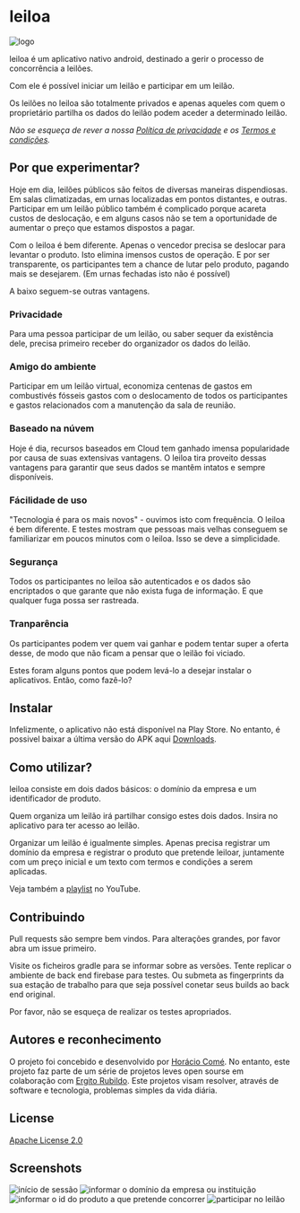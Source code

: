 # leiloa

![logo](images/leiloa-small.png)

leiloa é um aplicativo nativo android, destinado a gerir o processo de concorrência a leilões.

Com ele é possível iniciar um leilão e participar em um leilão.

Os leilões no leiloa são totalmente privados e apenas aqueles com quem o proprietário partilha os dados do leilão podem aceder a determinado leilão.

_Não se esqueça de rever a nossa [Política de privacidade](https://github.com/horaciocome1/leiloa/blob/master/POLICY.md) e os [Termos e condições](https://github.com/horaciocome1/leiloa/blob/master/TERMS.md)._

## Por que experimentar?
Hoje em dia, leilões públicos são feitos de diversas maneiras dispendiosas. Em salas climatizadas, em urnas localizadas em pontos distantes, e outras. Participar em um leilão público também é complicado porque acareta custos de deslocação, e em alguns casos não se tem a oportunidade de aumentar o preço que estamos dispostos a pagar.

Com o leiloa é bem diferente. Apenas o vencedor precisa se deslocar para levantar o produto. Isto elimina imensos custos de operação. E por ser transparente, os participantes tem a chance de lutar pelo produto, pagando mais se desejarem. (Em urnas fechadas isto não é possível)

A baixo seguem-se outras vantagens.

### Privacidade
Para uma pessoa participar de um leilão, ou saber sequer da existência dele, precisa primeiro receber do organizador os dados do leilão.

### Amigo do ambiente
Participar em um leilão virtual, economiza centenas de gastos em combustivés fósseis gastos com o deslocamento de todos os participantes e gastos relacionados com a manutenção da sala de reunião.

### Baseado na núvem
Hoje é dia, recursos baseados em Cloud tem ganhado imensa popularidade por causa de suas extensivas vantagens. O leiloa tira proveito dessas vantagens para garantir que seus dados se mantêm intatos e sempre disponíveis.

### Fácilidade de uso
"Tecnologia é para os mais novos" - ouvimos isto com frequência. O leiloa é bem diferente. E testes mostram que pessoas mais velhas conseguem se familiarizar em poucos minutos com o leiloa. Isso se deve a simplicidade.

### Segurança
Todos os participantes no leiloa são autenticados e os dados são encriptados o que garante que não exista fuga de informação. E que qualquer fuga possa ser rastreada.

### Tranparência
Os participantes podem ver quem vai ganhar e podem tentar super a oferta desse, de modo que não ficam a pensar que o leilão foi viciado.


Estes foram alguns pontos que podem levá-lo a desejar instalar o aplicativos. Então, como fazê-lo?

## Instalar

Infelizmente, o aplicativo não está disponível na Play Store. No entanto, é possivel baixar a última versão do APK aqui [Downloads](https://github.com/horaciocome1/leiloa/releases).


## Como utilizar?

leiloa consiste em dois dados básicos: o domínio da empresa e um identificador de produto.

Quem organiza um leilão irá partilhar consigo estes dois dados. Insira no aplicativo para ter acesso ao leilão.

Organizar um leilão é igualmente simples. Apenas precisa registrar um domínio da empresa e registrar o produto que pretende leiloar, juntamente com um preço inicial e um texto com termos e condições a serem aplicadas.

Veja também a [playlist](https://www.youtube.com/playlist?list=PLaFVfHhJtDO5_cLo-IgxJv6mUR5_1WLIt) no YouTube.

## Contribuindo
Pull requests são sempre bem vindos. Para alterações grandes, por favor abra um issue primeiro.

Visite os ficheiros gradle para se informar sobre as versões. Tente replicar o ambiente de back end firebase para testes. Ou submeta as fingerprints da sua estação de trabalho para que seja possível conetar seus builds ao back end original.

Por favor, não se esqueça de realizar os testes apropriados.

## Autores e reconhecimento
O projeto foi concebido e desenvolvido por [Horácio Comé](http://horaciocome1.github.io/). No entanto, este projeto faz parte de um série de projetos leves open sourse em colaboração com [Ergito Rubildo](https://realrgt.github.io/rgt_website). Este projetos visam resolver, através de software e tecnologia, problemas simples da vida diária.

## License
[Apache License 2.0](https://github.com/horaciocome1/leiloa/blob/master/LICENSE)

## Screenshots
![início de sessão](images/screenshot01.png) ![informar o domínio da empresa ou instituição](images/screenshot02.png) ![informar o id do produto a que pretende concorrer](images/screenshot03.png) ![participar no leilão](images/screenshot04.png)
